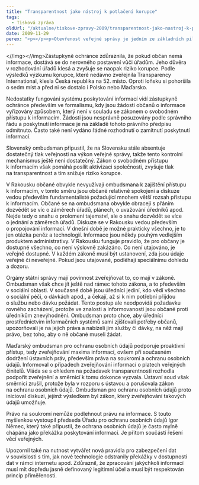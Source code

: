 ```yaml
---
title: "Transparentnost jako nástroj k potlačení korupce"
tags:
  - Tisková zpráva
oldUrl: "/aktualne/tiskove-zpravy-2009/transparentnost-jako-nastroj-k-potlaceni-korupce"
date: 2009-11-29
perex: "<p></p><p>Otevřenost veřejné správy je jedním ze základních pilířů demokratického státu, je základním principem dobře fungující veřejné správy, je přímým nástrojem kontroly a je také nástrojem pro potlačování korupce veřejné moci. Bez respektování principu otevřenosti by veřejná správa nemohla plnit svou základní funkci – sloužit občanům. Otevřenost veřejné správy je také předpokladem důvěryhodnosti. To jsou stěžejní myšlenky, které se opakovaly v projevech všech účastníků konference Otevřenost veřejné správy.</p>"
---
```


<!-- imported from the old website -->

<p></img>&lt;//img&gt;&lt;//img&gt;Zástupkyně ochránce zdůraznila, že pokud občan nemá informace, dostává se do nerovného postavení vůči úřadům. Jeho důvěra v rozhodování úřadů klesá a zvyšuje se naopak riziko korupce. Podle výsledků výzkumu korupce, které nedávno zveřejnila Transparency International, klesla Česká republika na 52. místo. Oproti loňsku si pohoršila o sedm míst a před ni se dostalo i Polsko nebo Maďarsko.</p><p>Nedostatky fungování systému poskytování informací vidí zástupkyně ochránce především ve formalismu, kdy jsou žádosti občanů o informace vyřizovány způsobem, který není v souladu se zákonem o svobodném přístupu k informacím. Žádosti jsou nesprávně posuzovány podle správního řádu a poskytnutí informace je na základě tohoto právního předpisu odmítnuto. Často také není vydáno řádné rozhodnutí o zamítnutí poskytnutí informací.</p><p>Slovenský ombudsman připustil, že na Slovensku stále absentuje dostatečný tlak veřejnosti na výkon veřejné správy, takže tento kontrolní mechanismus ještě není dostatečný. Zákon o svobodném přístupu k informacím však pomáhá posílit aktivizaci společnosti, zvyšuje tlak na transparentnost a tím snižuje riziko korupce.</p><p>V Rakousku občané obvykle nevyužívají ombudsmana k zajištění přístupu k informacím, v tomto směru jsou občané relativně spokojeni a diskuze vedou především fundamentalisté požadující mnohem větší rozsah přístupu k informacím. Občané se na ombudsmana obvykle obracejí s přáním dozvědět se víc o záměrech úřadů, plánech, o uvažování úředníků apod. Nejde tedy o snahu o prolomení tajemství, ale o snahu dozvědět se více o jednání a záměrech úřadů. Diskuze se v Rakousku vedou především o propojování informací. V dnešní době je možné prakticky všechno, je to jen otázka peněz a technologií. Informace jsou někdy pouhým vedlejším produktem administrativy. V Rakousku funguje pravidlo, že pro občany je dostupné všechno, co není výslovně zakázáno. Co není utajováno, je veřejně dostupné. V každém zákoně musí být ustanovení, zda jsou údaje veřejné či neveřejné. Pokud jsou utajované, podléhají speciálnímu dohledu a dozoru.</p><p>Orgány státní správy mají povinnost zveřejňovat to, co mají v zákoně. Ombudsman však chce jít ještě nad rámec tohoto zákona, a to především v sociální oblasti. V současné době jsou úředníci jediní, kdo vědí všechno o sociální péči, o dávkách apod., a čekají, až si k nim potřební přijdou o službu nebo dávku požádat. Tento postup ale neodpovídá požadavku rovného zacházení, protože ve znalosti a informovanosti jsou občané proti úředníkům znevýhodnění. Ombudsman proto chce, aby úředníci prostřednictvím informačních systémů sami zjišťovali potřeby občanů, upozorňovali je na jejich práva a nabízeli jim služby či dávky, na něž mají právo, bez toho, aby o ně občané museli žádat.</p><p>Maďarský ombudsman pro ochranu osobních údajů podporuje proaktivní přístup, tedy zveřejňování maxima informací, ovšem při současném dodržení ústavních práv, především práva na soukromí a ochranu osobních údajů. Informoval o případech zveřejňování informací o platech veřejných činitelů. Vláda se s ohledem na požadavek transparentnosti rozhodla podpořit zveřejnění a směrnicí k tomu dokonce vyzvala. Ústavní soud však směrnici zrušil, protože byla v rozporu s ústavou a porušovala zákon na ochranu osobních údajů. Ombudsman pro ochranu osobních údajů proto inicioval diskuzi, jejímž výsledkem byl zákon, který zveřejňování takových údajů umožňuje.</p><p>Právo na soukromí nemůže podlehnout právu na informace. S touto myšlenkou vystoupil předseda Úřadu pro ochranu osobních údajů Igor Němec, který také připustil, že ochrana osobních údajů je často mylně chápána jako překážka poskytování informací. Je přitom součástí řešení věcí veřejných. </p><p>Upozornil také na nutnost vytvářet nová pravidla pro zabezpečení dat v souvislosti s tím, jak nové technologie odstranily překážky v dostupnosti dat v rámci internetu apod. Zdůraznil, že zpracování jakýchkoli informací musí mít dopředu jasně definovaný legitimní účel a musí být respektován princip přiměřenosti.</p>
